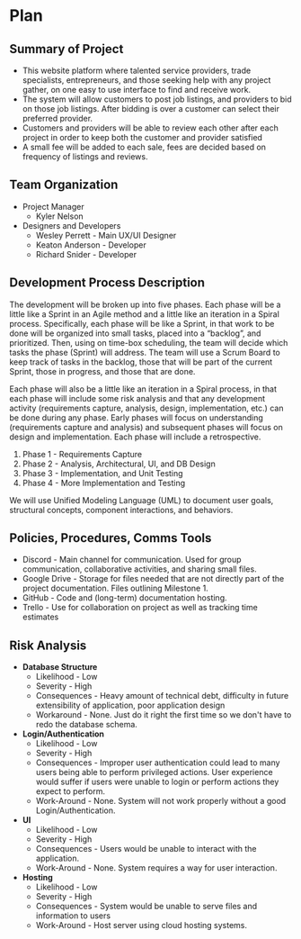 # Plan

## Summary of Project

- This website platform where talented service providers, trade specialists, entrepreneurs, and those seeking help with any project gather, on one easy to use interface to find and receive work.
- The system will allow customers to post job listings, and providers to bid on those job listings. After bidding is over a customer can select their preferred provider.
- Customers and providers will be able to review each other after each project in order to keep both the customer and provider satisfied
- A small fee will be added to each sale, fees are decided based on frequency of listings and reviews.

## Team Organization

- Project Manager
  - Kyler Nelson
- Designers and Developers
  - Wesley Perrett - Main UX/UI Designer
  - Keaton Anderson - Developer
  - Richard Snider - Developer

## Development Process Description

The development will be broken up into five phases. Each phase will be a little
like a Sprint in an Agile method and a little like an iteration in a Spiral
process. Specifically, each phase will be like a Sprint, in that work to be
done will be organized into small tasks, placed into a “backlog”, and
prioritized. Then, using on time-box scheduling, the team will decide which
tasks the phase (Sprint) will address. The team will use a Scrum Board to keep
track of tasks in the backlog, those that will be part of the current Sprint,
those in progress, and those that are done.

Each phase will also be a little like an iteration in a Spiral process, in that
each phase will include some risk analysis and that any development activity
(requirements capture, analysis, design, implementation, etc.) can be done
during any phase. Early phases will focus on understanding (requirements
capture and analysis) and subsequent phases will focus on design and
implementation. Each phase will include a retrospective.

1. Phase 1 - Requirements Capture
2. Phase 2 - Analysis, Architectural, UI, and DB Design
3. Phase 3 - Implementation, and Unit Testing
4. Phase 4 - More Implementation and Testing

We will use Unified Modeling Language (UML) to document user goals, structural
concepts, component interactions, and behaviors.

## Policies, Procedures, Comms Tools

- Discord - Main channel for communication. Used for group communication, collaborative activities, and sharing small files.
- Google Drive - Storage for files needed that are not directly part of the project documentation. Files outlining Milestone 1.
- GitHub - Code and (long-term) documentation hosting.
- Trello - Use for collaboration on project as well as tracking time estimates

## Risk Analysis

- **Database Structure**
  - Likelihood - Low
  - Severity - High
  - Consequences - Heavy amount of technical debt, difficulty in future extensibility of application, poor application design
  - Workaround - None. Just do it right the first time so we don&#39;t have to redo the database schema.
- **Login/Authentication**
  - Likelihood - Low
  - Severity - High
  - Consequences - Improper user authentication could lead to many users being able to perform privileged actions. User experience would suffer if users were unable to login or perform actions they expect to perform.
  - Work-Around - None. System will not work properly without a good Login/Authentication.
- **UI**
  - Likelihood - Low
  - Severity - High
  - Consequences - Users would be unable to interact with the application.
  - Work-Around - None. System requires a way for user interaction.
- **Hosting**
  - Likelihood - Low
  - Severity - High
  - Consequences - System would be unable to serve files and information to users
  - Work-Around - Host server using cloud hosting systems.
